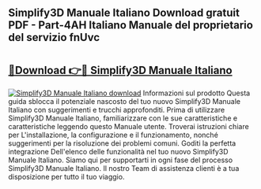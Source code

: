 ## Simplify3D Manuale Italiano Download gratuit PDF - Part-4AH Italiano Manuale del proprietario del servizio fnUvc

# <h2><a href="http://dfcjuw6.blite.top/?on=Simplify3D+Manuale+Italiano">🔗Download 👉🔴 Simplify3D Manuale Italiano</a></h2>

[![Simplify3D Manuale Italiano download](https://i.imgur.com/lujVjoI.png)](http://dfcjuw6.blite.top/?on=Simplify3D+Manuale+Italiano)
Informazioni sul prodotto Questa guida sblocca il potenziale nascosto del tuo nuovo Simplify3D Manuale Italiano con suggerimenti e trucchi approfonditi. Prima di utilizzare Simplify3D Manuale Italiano, familiarizzare con le sue caratteristiche e caratteristiche leggendo questo Manuale utente. Troverai istruzioni chiare per L'installazione, la configurazione e il funzionamento, nonché suggerimenti per la risoluzione dei problemi comuni. Goditi la perfetta integrazione Dell'elenco delle funzionalità nel tuo nuovo Simplify3D Manuale Italiano. Siamo qui per supportarti in ogni fase del processo Simplify3D Manuale Italiano. Il nostro Team di assistenza clienti è a tua disposizione per tutto il tuo viaggio.
